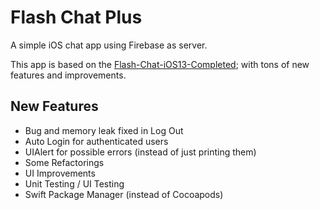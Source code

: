 # Flash Chat  Plus

A simple iOS chat app using Firebase as server. 

This app is based on the [Flash-Chat-iOS13-Completed](https://github.com/appbrewery/Flash-Chat-iOS13-Completed);  with tons of new features and improvements.

## New Features

- Bug and memory leak fixed in Log Out
- Auto Login for authenticated users
- UIAlert for possible errors (instead of just printing them)
- Some Refactorings
- UI Improvements
- Unit Testing / UI Testing 
- Swift Package Manager (instead of Cocoapods)
